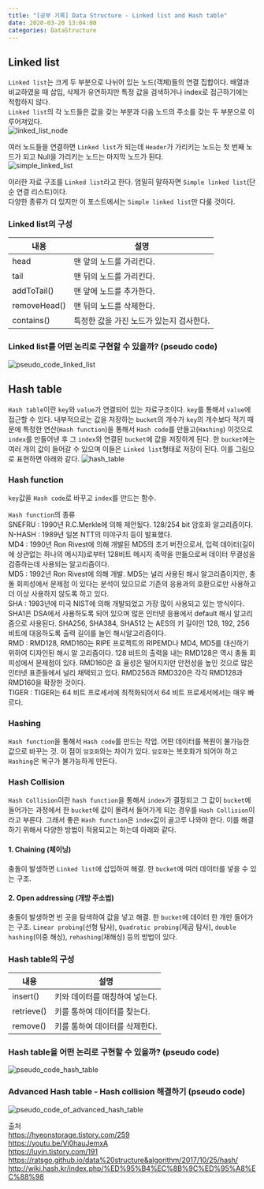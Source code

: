 ```yaml
---
title: "[공부 기록] Data Structure - Linked list and Hash table"
date: 2020-03-20 13:04:00
categories: DataStructure
---
```


## Linked list
`Linked list`는 크게 두 부분으로 나뉘어 있는 노드(객체)들의 연결 집합이다. 배열과 비교하였을 때 삽입, 삭제가 유연하지만 특정 값을 검색하거나 index로 접근하기에는 적합하지 않다.  
`Linked list`의 각 노드들은 값을 갖는 부분과 다음 노드의 주소를 갖는 두 부분으로 이루어져있다.   
![linked_list_node](https://user-images.githubusercontent.com/11348329/77137338-cd566100-6ab0-11ea-9463-dabcb36811f6.jpg)


여러 노드들을 연결하면 `Linked list`가 되는데 `Header`가 가리키는 노드는 첫 번째 노드가 되고 Null을 가리키는 노드는 마지막 노드가 된다.  
![simple_linked_list](https://user-images.githubusercontent.com/11348329/77137342-ce878e00-6ab0-11ea-897a-5b8e2b84ec77.jpg)


이러한 자료 구조를 `Linked list`라고 한다. 엄밀히 말하자면 `Simple linked list`(단순 연결 리스트)이다.  
다양한 종류가 더 있지만 이 포스트에서는 `Simple linked list`만 다룰 것이다.

### Linked list의 구성
| 내용 | 설명 |
| -------- | -------- |
| head | 맨 앞의 노드를 가리킨다. |
| tail | 맨 뒤의 노드를 가리킨다. |
| addToTail() | 맨 앞에 노드를 추가한다. |
| removeHead() | 맨 뒤의 노드를 삭제한다. |
| contains() | 특정한 값을 가진 노드가 있는지 검사한다. |

### Linked list를 어떤 논리로 구현할 수 있을까? (pseudo code)
![pseudo_code_linked_list](https://user-images.githubusercontent.com/11348329/77138987-87e96200-6ab7-11ea-8853-4f5aceaf5fb5.jpg)

## Hash table
`Hash table`이란 `key`와 `value`가 연결되어 있는 자료구조이다. `key`를 통해서 `value`에 접근할 수 있다. 내부적으로는 값을 저장하는 `bucket`의 개수가 `key`의 개수보다 적기 때문에 특정한 연산(`Hash function`)을 통해서 `Hash code`를 만들고(`Hashing`) 이것으로`index`를 만들어낸 후 그 `index`와 연결된 `bucket`에 값을 저장하게 된다. 한 `bucket`에는 여러 개의 값이 들어갈 수 있으며 이들은 `Linked list`형태로 저장이 된다. 이를 그림으로 표현하면 아래와 같다.
![hash_table](https://user-images.githubusercontent.com/11348329/77242434-c1e66f80-6c41-11ea-85f8-7081969fb188.jpg)

### Hash function
`key`값을 `Hash code`로 바꾸고 `index`를 만드는 함수.

`Hash function`의 종류  
SNEFRU : 1990년 R.C.Merkle에 의해 제안됬다. 128/254 bit 암호화 알고리즘이다.
N-HASH : 1989년 일본 NTT의 미야구치 등이 발표했다.  
MD4 : 1990년 Ron Rivest에 의해 개발된 MD5의 초기 버전으로서, 입력 데이터(길이에 상관없는 하나의 메시지)로부터 128비트 메시지 축약을 만듦으로써 데이터 무결성을 검증하는데 사용되는 알고리즘이다.  
MD5 : 1992년 Ron Rivest에 의해 개발. MD5는 널리 사용된 해시 알고리즘이지만, 충돌 회피성에서 문제점 이 있다는 분석이 있으므로 기존의 응용과의 호환으로만 사용하고 더 이상 사용하지 않도록 하고 있다.  
SHA : 1993년에 미국 NIST에 의해 개발되었고 가장 많이 사용되고 있는 방식이다. SHA1은 DSA에서 사용하도록 되어 있으며 많은 인터넷 응용에서 default 해시 알고리즘으로 사용된다. SHA256, SHA384, SHA512 는 AES의 키 길이인 128, 192, 256 비트에 대응하도록 출력 길이를 늘인 해시알고리즘이다.  
RMD : RMD128, RMD160는 RIPE 프로젝트의 RIPEMD나 MD4, MD5를 대신하기 위하여 디자인된 해시 알 고리즘이다. 128 비트의 출력을 내는 RMD128은 역시 충돌 회피성에서 문제점이 있다. RMD160은 효 율성은 떨어지지만 안전성을 높인 것으로 많은 인터넷 표준들에서 널리 채택되고 있다. RMD256과 RMD320은 각각 RMD128과 RMD160을 확장한 것이다.  
TIGER : TIGER는 64 비트 프로세서에 최적화되어서 64 비트 프로세서에서는 매우 빠르다.  

### Hashing
`Hash function`을 통해서 `Hash code`를 만드는 작업. 어떤 데이터를 복원이 불가능한 값으로 바꾸는 것. 이 점이 `암호화`와는 차이가 있다. `암호화`는 복호화가 되어야 하고 `Hashing`은 복구가 불가능하게 만든다.

### Hash Collision
`Hash Collision`이란 `hash function`을 통해서 `index`가 결정되고 그 값이 `bucket`에 들어가는 과정에서 한 `bucket`에 값이 몰려서 들어가게 되는 경우를 `Hash Collision`이라고 부른다. 그래서 좋은 `Hash function`은 `index`값이 골고루 나와야 한다. 이를 해결하기 위해서 다양한 방법이 적용되고는 하는데 아래와 같다.

#### 1. Chaining (체이닝)
충돌이 발생하면 `Linked list`에 삽입하여 해결. 한 `bucket`에 여러 데이터를 넣을 수 있는 구조.
#### 2. Open addressing (개방 주소법)
충돌이 발생하면 빈 곳을 탐색하여 값을 넣고 해결. 한 `bucket`에 데이터 한 개만 들어가는 구조. `Linear probing`(선형 탐사), `Quadratic probing`(제곱 탐사), `double hashing`(이중 해싱), `rehashing`(재해싱) 등의 방법이 있다.

### Hash table의 구성
| 내용 | 설명 |
| -------- | -------- |
| insert() | 키와 데이터를 매칭하여 넣는다. |
| retrieve() | 키를 통하여 데이터를 찾는다. |
| remove() | 키를 통하여 데이터를 삭제한다. |

### Hash table을 어떤 논리로 구현할 수 있을까? (pseudo code)
![pseudo_code_hash_table](https://user-images.githubusercontent.com/11348329/77244220-1562b880-6c56-11ea-8e94-38bafbf18eff.jpg)

### Advanced Hash table - Hash collision 해결하기 (pseudo code)
![pseudo_code_of_advanced_hash_table](https://user-images.githubusercontent.com/11348329/77845488-4446d480-71ea-11ea-8b94-775123e7ac39.jpg)

출처  
<https://hyeonstorage.tistory.com/259>  
<https://youtu.be/Vi0hauJemxA>  
<https://luyin.tistory.com/191>  
<https://ratsgo.github.io/data%20structure&algorithm/2017/10/25/hash/>  
<http://wiki.hash.kr/index.php/%ED%95%B4%EC%8B%9C%ED%95%A8%EC%88%98>  
